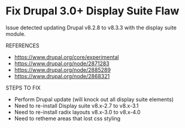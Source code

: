 # Fix Drupal 3.0+ Display Suite Flaw

Issue detected updating Drupal v8.2.8 to v8.3.3 with the display suite module. 

REFERENCES

* https://www.drupal.org/core/experimental
* https://www.drupal.org/node/2871283
* https://www.drupal.org/node/2885289
* https://www.drupal.org/node/2868321

STEPS TO FIX

* Perform Drupal update (will knock out all display suite elements)
* Need to re-install Display suite v8.x-2.7 to v8.x-3.1
* Need to re-install radix layouts v8.x-3.0 to v8.x-4.0
* Need to retheme areas that lost css styling

